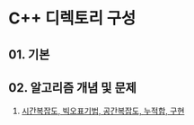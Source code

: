 # C++ 디렉토리 구성

## 01. 기본

## 02. 알고리즘 개념 및 문제

1. [시간복잡도, 빅오표기법, 공간복잡도, 누적합, 구현](02_알고리즘개념및문제/01_시간복잡도_빅오표기법_공간복잡도_누적합_구현/01_00_목차.md)


